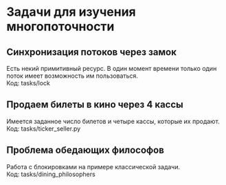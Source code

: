 # Задачи для изучения многопоточности

## Синхронизация потоков через замок
Есть некий примитивный ресурс. В один момент времени только один поток имеет возможность им пользоваться.  
Код: tasks/lock

## Продаем билеты в кино через 4 кассы
Имеется заданное число билетов и четыре кассы, которые их продают.  
Код: tasks/ticker_seller.py

## Проблема обедающих философов
Работа с блокировками на примере классической задачи.  
Код: tasks/dining_philosophers


